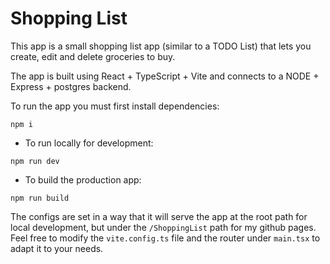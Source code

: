 # Shopping List

This app is a small shopping list app (similar to a TODO List) that lets you create, edit and delete groceries to buy.

The app is built using React + TypeScript + Vite and connects to a NODE + Express + postgres backend.

To run the app you must first install dependencies: 
```
npm i
```
- To run locally for development:
```
npm run dev
```
- To build the production app:
```
npm run build
```

The configs are set in a way that it will serve the app at the root path for local development, but under the `/ShoppingList` path for my github pages. Feel free to modify the `vite.config.ts` file and the router under `main.tsx` to adapt it to your needs.